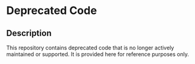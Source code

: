 # Deprecated Code

## Description
This repository contains deprecated code that is no longer actively maintained or supported. It is provided here for reference purposes only.
